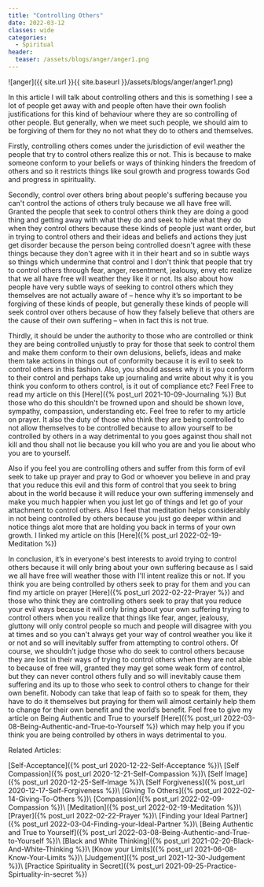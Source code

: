 ```yaml
---
title: "Controlling Others"
date: 2022-03-12
classes: wide
categories:
  - Spiritual 
header:
  teaser: /assets/blogs/anger/anger1.png
---
```


![anger]({{ site.url }}{{ site.baseurl }}/assets/blogs/anger/anger1.png)

In this article I will talk about controlling others and this is something I see a lot of people get away with and people often have their own foolish justifications for this kind of behaviour where they are so controlling of other people. But generally, when we meet such people, we should aim to be forgiving of them for they no not what they do to others and themselves.

Firstly, controlling others comes under the jurisdiction of evil weather the people that try to control others realize this or not. This is because to make someone conform to your beliefs or ways of thinking hinders the freedom of others and so it restricts things like soul growth and progress towards God and progress in spirituality.

Secondly, control over others bring about people's suffering because you can't control the actions of others truly because we all have free will. Granted the people that seek to control others think they are doing a good thing and getting away with what they do and seek to hide what they do when they control others because these kinds of people just want order, but in trying to control others and their ideas and beliefs and actions they just get disorder because the person being controlled doesn't agree with these things because they don't agree with it in their heart and so in subtle ways so things which undermine that control and I don't think that people that try to control others through fear, anger, resentment, jealousy, envy etc realize that we all have free will weather they like it or not. Its also about how people have very subtle ways of seeking to control others which they themselves are not actually aware of – hence why it’s so important to be forgiving of these kinds of people, but generally these kinds of people will seek control over others because of how they falsely believe that others are the cause of their own suffering – when in fact this is not true.

Thirdly, it should be under the authority to those who are controlled or think they are being controlled unjustly to pray for those that seek to control them and make them conform to their own delusions, beliefs, ideas and make them take actions in things out of conformity because it is evil to seek to control others in this fashion. Also, you should assess why it is you conform to their control and perhaps take up journaling and write about why it is you think you conform to others control, is it out of compliance etc? Feel Free to read my article on this [Here]({% post_url 2021-10-09-Journaling %}) But those who do this shouldn't be frowned upon and should be shown love, sympathy, compassion, understanding etc. Feel free to refer to my article on prayer. It also the duty of those who think they are being controlled to not allow themselves to be controlled because to allow yourself to be controlled by others in a way detrimental to you goes against thou shall not kill and thou shall not lie because you kill who you are and you lie about who you are to yourself.

Also if you feel you are controlling others and suffer from this form of evil seek to take up prayer and pray to God or whoever you believe in and pray that you reduce this evil and this form of control that you seek to bring about in the world because it will reduce your own suffering immensely and make you much happier when you just let go of things and let go of your attachment to control others. Also I feel that meditation helps considerably in not being controlled by others because you just go deeper within and notice things alot more that are holding you back in terms of your own growth. I linked my article on this [Here]({% post_url 2022-02-19-Meditation %})

In conclusion, it’s in everyone's best interests to avoid trying to control others because it will only bring about your own suffering because as I said we all have free will weather those with I'll intent realize this or not. If you think you are being controlled by others seek to pray for them and you can find my article on prayer [Here]({% post_url 2022-02-22-Prayer %}) and those who think they are controlling others seek to pray that you reduce your evil ways because it will only bring about your own suffering trying to control others when you realize that things like fear, anger, jealousy, gluttony will only control people so much and people will disagree with you at times and so you can't always get your way of control weather you like it or not and so will inevitably suffer from attempting to control others. Of course, we shouldn’t judge those who do seek to control others because they are lost in their ways of trying to control others when they are not able to because of free will, granted they may get some weak form of control, but they can never control others fully and so will inevitably cause them suffering and its up to those who seek to control others to change for their own benefit. Nobody can take that leap of faith so to speak for them, they have to do it themselves but praying for them will almost certainly help them to change for their own benefit and the world’s benefit. Feel free to give my article on Being Authentic and True to yourself [Here]({% post_url 2022-03-08-Being-Authentic-and-True-to-Yourself %}) which may help you if you think you are being controlled by others in ways detrimental to you.

Related Articles:

[Self-Acceptance]({% post_url 2020-12-22-Self-Acceptance %})\\
[Self Compassion]({% post_url 2020-12-21-Self-Compassion %})\\
[Self Image]({% post_url 2020-12-25-Self-Image %})\\
[Self Forgiveness]({% post_url 2020-12-17-Self-Forgiveness %})\\
[Giving To Others]({% post_url 2022-02-14-Giving-To-Others %})\\
[Compassion]({% post_url 2022-02-09-Compassion %})\\
[Meditation]({% post_url 2022-02-19-Meditation %})\\
[Prayer]({% post_url 2022-02-22-Prayer %})\\
[Finding your Ideal Partner]({% post_url 2022-03-04-Finding-your-Ideal-Partner %})\\
[Being Authentic and True to Yourself]({% post_url 2022-03-08-Being-Authentic-and-True-to-Yourself %})\\
[Black and White Thinking]({% post_url 2021-02-20-Black-And-White-Thinking %})\\
[Know your Limits]({% post_url 2021-06-08-Know-Your-Limits %})\\
[Judgement]({% post_url 2021-12-30-Judgement %})\\
[Practice Spirituality in Secret]({% post_url 2021-09-25-Practice-Spirtuality-in-secret %})
